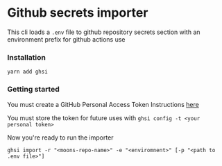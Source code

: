 # Github secrets importer
This cli loads a `.env` file to github repository secrets section with an environment prefix for github actions use

### Installation
`yarn add ghsi`

### Getting started
You must create a GitHub Personal Access Token
Instructions [here](https://docs.github.com/en/github/authenticating-to-github/keeping-your-account-and-data-secure/creating-a-personal-access-token)

You must store the token for future uses with
`ghsi config -t <your personal token>`

Now you're ready to run the importer

`ghsi import -r "<moons-repo-name>" -e "<enviromnent>" [-p "<path to .env file>"]`